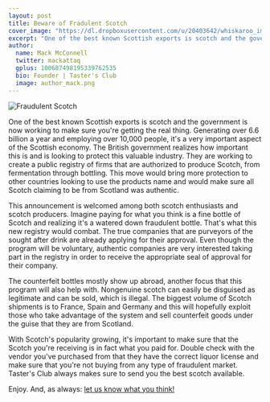 ```yaml
---
layout: post
title: Beware of Fradulent Scotch
cover_image: "https://dl.dropboxusercontent.com/u/20403642/whiskaroo_images/whiskaroo_header_images/11.jpg"
excerpt: "One of the best known Scottish exports is scotch and the government is now working to make sure you're getting the real thing. Generating over 6.6 billion..."
author:
  name: Mack McConnell
  twitter: mackattaq
  gplus: 100687498195339762535 
  bio: Founder | Taster's Club
  image: author_mack.png
---
```

![Fraudulent Scotch](https://dl.dropboxusercontent.com/u/20403642/whiskaroo_images/whiskey-pour.jpg)

One of the best known Scottish exports is scotch and the government is now working to make sure you're getting the real thing. Generating over 6.6 billion a year and employing over 10,000 people, it's a very important aspect of the Scottish economy. The British government realizes how important this is and is looking to protect this valuable industry. They are working to create a public registry of firms that are authorized to produce Scotch, from fermentation through bottling. This move would bring more protection to other countries looking to use the products name and would make sure all Scotch claiming to be from Scotland was authentic. 

This announcement is welcomed among both scotch enthusiasts and scotch producers. Imagine paying for what you think is a fine bottle of Scotch and realizing it's a watered down fraudulent bottle. That's what this new registry would combat. The true companies that are purveyors of the sought after drink are already applying for their approval. Even though the program will be voluntary, authentic companies are very interested taking part in the registry in order to receive the appropriate seal of approval for their company.

The counterfeit bottles mostly show up abroad, another focus that this program will also help with. Nongenuine scotch can easily be disguised as legitimate and can be sold, which is illegal. The biggest volume of Scotch shipments is to France, Spain and Germany and this will hopefully exploit those who take advantage of the system and sell counterfeit goods under the guise that they are from Scotland. 

With Scotch's popularity growing, it's important to make sure that the Scotch you're receiving is in fact what you paid for. Double check with the vendor you've purchased from that they have the correct liquor license and make sure that you're not buying from any type of fraudulent market. Taster's Club always makes sure to send you the best scotch available.

Enjoy. And, as always: <a href="mailto:info@tastersclub.com?subject=Feedback!">let us know what you think!</a>